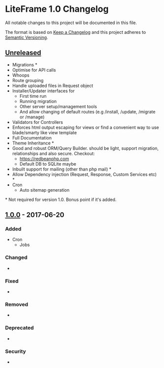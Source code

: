 # LiteFrame 1.0 Changelog
All notable changes to this project will be documented in this file.

The format is based on [Keep a Changelog](http://keepachangelog.com/en/1.0.0/)
and this project adheres to [Semantic Versioning](http://semver.org/spec/v2.0.0.html).


## [Unreleased]
- Migrations *
- Optimise for API calls
- Whoops
- Route grouping
- Handle uploaded files in Request object
- Installer/Updater interfaces for
  - First time run
  - Running migration
  - Other server setup/management tools
  - And allow changing of default routes (e.g /install, /update, /migrate or /manage)
- Validators for Controllers
- Enforces html output escaping for views or find a convenient way to use blade/smarty like view template
- Full Documentation
- Theme Inheritance *
- Good and robust ORM/Query Builder. should be light, support migration, relationships and also secure. 
    Checkout:
  - https://redbeanphp.com
  - Default DB to SQLite maybe
- Inbuilt support for mailing (other than php mail) *
- Allow Dependency injection (Request, Response, Custom Services etc) *
- Cron 
  - Auto sitemap generation

\* Not required for version 1.0. Bonus point if it's added. 


## [1.0.0] - 2017-06-20
### Added
- Cron 
  - Jobs

### Changed
- 

### Fixed
- 

### Removed
- 

### Deprecated
- 

### Security
- 


[Unreleased]: https://github.com/avonnadozie/LiteFrame/compare/v1.0.0...HEAD
[1.0.0]: https://github.com/avonnadozie/LiteFrame/compare/v0.3.0...v1.0.0